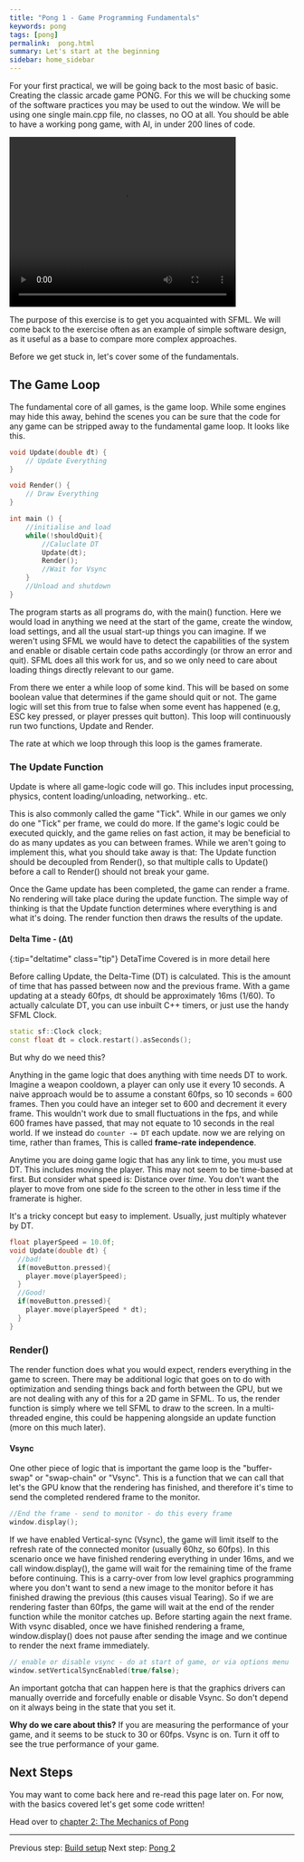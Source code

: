 ```yaml
---
title: "Pong 1 - Game Programming Fundamentals"
keywords: pong
tags: [pong]
permalink:  pong.html
summary: Let's start at the beginning
sidebar: home_sidebar
---
```


For your first practical, we will be going back to the most basic of basic. Creating the classic arcade game PONG. For this we will be chucking some of the software practices you may be used to out the window. We will be using one single main.cpp file, no classes, no OO at all. You should be able to have a working pong game, with AI, in under 200 lines of code. 

<video class="middle" width="400" height="300" loop autoplay>
  <source src="assets/videos/pong.mp4" type="video/mp4">
</video>


The purpose of this exercise is to get you acquainted with SFML. We will come back to the exercise often as an example of simple software design, as it useful as a base to compare more complex approaches.

Before we get stuck in, let's cover some of the fundamentals.

## The Game Loop

The fundamental core of all games, is the game loop. While some engines may hide this away, behind the scenes you can be sure that the code for any game can be stripped away to the fundamental game loop. It looks like this.
```Cpp
void Update(double dt) {
	// Update Everything
}

void Render() {
	// Draw Everything
}

int main () {
	//initialise and load
	while(!shouldQuit){
		//Caluclate DT
		Update(dt);
		Render();
		//Wait for Vsync
	}
	//Unload and shutdown
}
```

The program starts as all programs do, with the main() function. 
Here we would load in anything we need at the start of the game, create the window, load settings, and all the usual start-up things you can imagine. If we weren't using SFML we would have to detect the capabilities of the system and enable or disable certain code paths accordingly (or throw an error and quit). SFML does all this work for us, and so we only need to care about loading things directly relevant to our game.

From there we enter a while loop of some kind. This will be based on some boolean value that determines if the game should quit or not. The game logic will set this from true to false when some event has happened (e.g, ESC key pressed, or player presses quit button).  This loop will continuously run two functions, Update and Render.
 
The rate at which we loop through this loop is the games framerate.

### The Update Function
Update is where all game-logic code will go. This includes input processing, physics, content loading/unloading, networking.. etc.

This is also commonly called the game "Tick". While in our games we only do one "Tick" per frame, we could do more. If the game's logic could be executed quickly, and the game relies on fast action, it may be beneficial to do as many updates as you can between frames. While we aren't going to implement this, what you should take away is that:
The Update function should be decoupled from Render(), so that multiple calls to Update() before a call to  Render() should not break your game.

Once the Game update has been completed, the game can render a frame.  No rendering will take place during the update function. The simple way of thinking is that the Update function determines where everything is and what it's doing. The render function then draws the results of the update.   

#### Delta Time  - (Δt)

{:tip="deltatime" class="tip"}
DetaTime Covered is in more detail here

Before calling Update, the Delta-Time (DT) is calculated. This is the amount of time that has passed between now and the previous frame. With a game updating at a steady 60fps, dt should be approximately 16ms (1/60).
To actually calculate DT, you can use inbuilt C++ timers, or just use the handy SFML Clock.
```cpp
static sf::Clock clock;
const float dt = clock.restart().asSeconds();
```
But why do we need this?

Anything in the game logic that does anything with time needs DT to work. Imagine a weapon cooldown, a player can only use it every 10 seconds. A naive approach would be to assume a constant 60fps, so 10 seconds = 600 frames. Then you could have an integer set to 600 and decrement it every frame. This wouldn't work due to small fluctuations in the fps, and while 600 frames have passed, that may not equate to 10 seconds in the real world. If we instead do ```counter -= DT``` each update. now we are relying on time, rather than frames, This is called **frame-rate independence**.

Anytime you are doing game logic that has any link to time, you must use DT. This includes moving the player. This may not seem to be time-based at first. But consider what speed is: Distance over *time*. You don't want the player to move from one side fo the screen to the other in less time if the framerate is higher.

It's a tricky concept but easy to implement. Usually, just multiply whatever by DT.
```Cpp
float playerSpeed = 10.0f;
void Update(double dt) {
  //bad!
  if(moveButton.pressed){
    player.move(playerSpeed);
  }
  //Good!
  if(moveButton.pressed){
    player.move(playerSpeed * dt);
  }
}
```

### Render()

The render function does what you would expect, renders everything in the game to screen. There may be additional logic that goes on to do with optimization and sending things back and forth between the GPU, but we are not dealing with any of this for a 2D game in SFML. To us, the render function is simply where we tell SFML to draw to the screen. In a multi-threaded engine, this could be happening alongside an update function (more on this much later). 

#### Vsync
One other piece of logic that is important the game loop is the "buffer-swap" or "swap-chain" or "Vsync". This is a function that we can call that let's the GPU know that the rendering has finished, and therefore  it's time to send the completed rendered frame to the monitor.

```Cpp
//End the frame - send to monitor - do this every frame
window.display();
```

If we have enabled Vertical-sync (Vsync), the game will limit itself to the refresh rate of the connected monitor (usually 60hz, so 60fps). In this scenario once we have finished rendering everything in under 16ms, and we call window.display(), the game will wait for the remaining time of the frame before continuing. This is a carry-over from low level graphics programming where you don't want to send a new image to the monitor before it has finished drawing the previous (this causes visual Tearing). So if we are rendering faster than 60fps, the game will wait at the end of the render function while the monitor catches up. Before starting again the next frame.
With vsync disabled, once we have finished rendering a frame, window.display() does not pause after sending the image and we continue to render the next frame immediately.

```Cpp
// enable or disable vsync - do at start of game, or via options menu
window.setVerticalSyncEnabled(true/false);	
```

An important gotcha that can happen here  is that the graphics drivers can manually override and forcefully enable or disable Vsync. So don't depend on it always being in the state that you set it.

**Why do we care about this?**
If you are measuring the performance of your game, and it seems to be stuck to 30 or 60fps. Vsync is on. Turn it off to see the true performance of your game.


## Next Steps
You may want to come back here and re-read this page later on. For now, with the basics covered let's get some code written!

Head over to [chapter 2: The Mechanics of Pong](pong2)




---
Previous step: [Build setup](build_setup)
Next step: [Pong 2](pong2)
